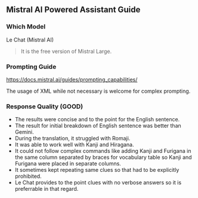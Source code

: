 ## Mistral AI Powered Assistant Guide

### Which Model 
Le Chat (Mistral AI)
> It is the free version of Mistral Large.

### Prompting Guide
https://docs.mistral.ai/guides/prompting_capabilities/ 

The usage of XML while not necessary is welcome for complex prompting.


### Response Quality (GOOD)
* The results were concise and to the point for the English sentence. 
* The result for initial breakdown of English sentence was better than Gemini.
* During the translation, it struggled with Romaji.
* It was able to work well with Kanji and Hiragana.
* It could not follow complex commands like adding Kanji and Furigana in the same column separated by braces for vocabulary table so Kanji and Furigana were placed in separate columns.
* It sometimes kept repeating same clues so that had to be explicitly prohibited.
* Le Chat provides to the point clues with no verbose answers so it is preferrable in that regard.